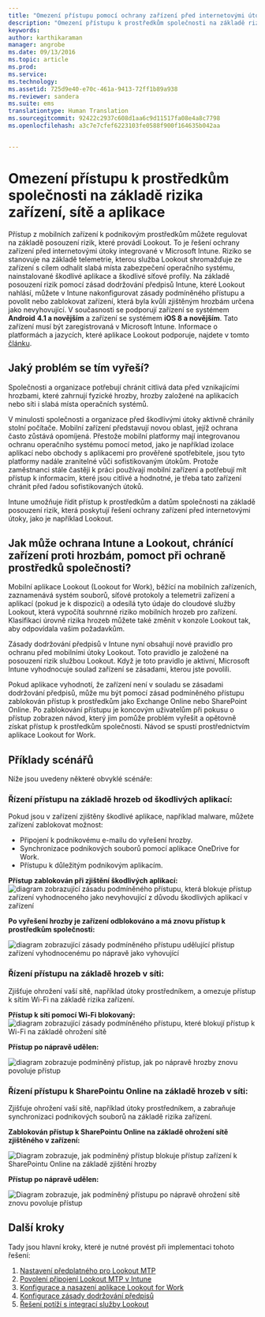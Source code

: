 ```yaml
---
title: "Omezení přístupu pomocí ochrany zařízení před internetovými útoky | Microsoft Intune"
description: "Omezení přístupu k prostředkům společnosti na základě rizika zařízení, sítě a aplikace."
keywords: 
author: karthikaraman
manager: angrobe
ms.date: 09/13/2016
ms.topic: article
ms.prod: 
ms.service: 
ms.technology: 
ms.assetid: 725d9e40-e70c-461a-9413-72ff1b89a938
ms.reviewer: sandera
ms.suite: ems
translationtype: Human Translation
ms.sourcegitcommit: 92422c2937c608d1aa6c9d11517fa08e4a8c7798
ms.openlocfilehash: a3c7e7cfef6223103fe0588f900f164635b042aa


---
```


# Omezení přístupu k prostředkům společnosti na základě rizika zařízení, sítě a aplikace
Přístup z mobilních zařízení k podnikovým prostředkům můžete regulovat na základě posouzení rizik, které provádí Lookout. To je řešení ochrany zařízení před internetovými útoky integrované v Microsoft Intune. Riziko se stanovuje na základě telemetrie, kterou služba Lookout shromažďuje ze zařízení s cílem odhalit slabá místa zabezpečení operačního systému, nainstalované škodlivé aplikace a škodlivé síťové profily. Na základě posouzení rizik pomocí zásad dodržování předpisů Intune, které Lookout nahlásí, můžete v Intune nakonfigurovat zásady podmíněného přístupu a povolit nebo zablokovat zařízení, která byla kvůli zjištěným hrozbám určena jako nevyhovující.  V současnosti se podporují zařízení se systémem **Android** **4.1 a novějším** a zařízení se systémem **iOS 8 a novějším**. Tato zařízení musí být zaregistrovaná v Microsoft Intune.  Informace o platformách a jazycích, které aplikace Lookout podporuje, najdete v tomto [článku](https://personal.support.lookout.com/hc/en-us/articles/114094140253).
## Jaký problém se tím vyřeší?
Společnosti a organizace potřebují chránit citlivá data před vznikajícími hrozbami, které zahrnují fyzické hrozby, hrozby založené na aplikacích nebo síti i slabá místa operačních systémů.

V minulosti společnosti a organizace před škodlivými útoky aktivně chránily stolní počítače. Mobilní zařízení představují novou oblast, jejíž ochrana často zůstává opomíjená. Přestože mobilní platformy mají integrovanou ochranu operačního systému pomocí metod, jako je například izolace aplikací nebo obchody s aplikacemi pro prověřené spotřebitele, jsou tyto platformy nadále zranitelné vůči sofistikovaným útokům. Protože zaměstnanci stále častěji k práci používají mobilní zařízení a potřebují mít přístup k informacím, které jsou citlivé a hodnotné, je třeba tato zařízení chránit před řadou sofistikovaných útoků.

Intune umožňuje řídit přístup k prostředkům a datům společnosti na základě posouzení rizik, která poskytují řešení ochrany zařízení před internetovými útoky, jako je například Lookout.

## Jak může ochrana Intune a Lookout, chránící zařízení proti hrozbám, pomoct při ochraně prostředků společnosti?
Mobilní aplikace Lookout (Lookout for Work), běžící na mobilních zařízeních, zaznamenává systém souborů, síťové protokoly a telemetrii zařízení a aplikací (pokud je k dispozici) a odesílá tyto údaje do cloudové služby Lookout, která vypočítá souhrnné riziko mobilních hrozeb pro zařízení. Klasifikaci úrovně rizika hrozeb můžete také změnit v konzole Lookout tak, aby odpovídala vašim požadavkům.  

Zásady dodržování předpisů v Intune nyní obsahují nové pravidlo pro ochranu před mobilními útoky Lookout. Toto pravidlo je založené na posouzení rizik službou Lookout. Když je toto pravidlo je aktivní, Microsoft Intune vyhodnocuje soulad zařízení se zásadami, kterou jste povolili.

Pokud aplikace vyhodnotí, že zařízení není v souladu se zásadami dodržování předpisů, může mu být pomocí zásad podmíněného přístupu zablokován přístup k prostředkům jako Exchange Online nebo SharePoint Online. Po zablokování přístupu je koncovým uživatelům při pokusu o přístup zobrazen návod, který jim pomůže problém vyřešit a opětovně získat přístup k prostředkům společnosti. Návod se spustí prostřednictvím aplikace Lookout for Work.

## Příklady scénářů
Níže jsou uvedeny některé obvyklé scénáře:
### Řízení přístupu na základě hrozeb od škodlivých aplikací:
Pokud jsou v zařízení zjištěny škodlivé aplikace, například malware, můžete zařízení zablokovat možnost:
* Připojení k podnikovému e-mailu do vyřešení hrozby.
* Synchronizace podnikových souborů pomocí aplikace OneDrive for Work.
* Přístupu k důležitým podnikovým aplikacím.

**Přístup zablokován při zjištění škodlivých aplikací:**
![diagram zobrazující zásadu podmíněného přístupu, která blokuje přístup zařízení vyhodnoceného jako nevyhovující z důvodu škodlivých aplikací v zařízení](../media/mtp/malicious-apps-blocked.png)

**Po vyřešení hrozby je zařízení odblokováno a má znovu přístup k prostředkům společnosti:**

![diagram zobrazující zásady podmíněného přístupu udělující přístup zařízení vyhodnocenému po nápravě jako vyhovující](../media/mtp/malicious-apps-unblocked.png)
### Řízení přístupu na základě hrozeb v síti:
Zjišťuje ohrožení vaší sítě, například útoky prostředníkem, a omezuje přístup k sítím Wi-Fi na základě rizika zařízení.

**Přístup k síti pomocí Wi-Fi blokovaný:**
![diagram zobrazující zásady podmíněného přístupu, které blokují přístup k Wi-Fi na základě ohrožení sítě](../media/mtp/network-wifi-blocked.png)

**Přístup po nápravě udělen:**

![diagram zobrazuje podmíněný přístup, jak po nápravě hrozby znovu povoluje přístup](../media/mtp/network-wifi-unblocked.png)
### Řízení přístupu k SharePointu Online na základě hrozeb v síti:

Zjišťuje ohrožení vaší sítě, například útoky prostředníkem, a zabraňuje synchronizaci podnikových souborů na základě rizika zařízení.

**Zablokován přístup k SharePointu Online na základě ohrožení sítě zjištěného v zařízení:**

![Diagram zobrazuje, jak podmíněný přístup blokuje přístup zařízení k SharePointu Online na základě zjištění hrozby](../media/mtp/network-spo-blocked.png)


**Přístup po nápravě udělen:**

![Diagram zobrazuje, jak podmíněný přístupu po nápravě ohrožení sítě znovu povoluje přístup](../media/mtp/network-spo-unblocked.png)

## Další kroky
Tady jsou hlavní kroky, které je nutné provést při implementaci tohoto řešení:
1.  [Nastavení předplatného pro Lookout MTP](set-up-your-subscription-with-lookout-mtp.md)
2.  [Povolení připojení Lookout MTP v Intune](enable-lookout-mtp-connection-in-intune.md)
3.  [Konfigurace a nasazení aplikace Lookout for Work](configure-and-deploy-lookout-for-work-apps.md)
4.  [Konfigurace zásady dodržování předpisů](enable-device-threat-protection-rule-in-compliance-policy.md)
5.  [Řešení potíží s integrací služby Lookout](http://docs.microsoft.com/en-us/intune/troubleshoot/troubleshooting-lookout-integration)



<!--HONumber=Oct16_HO2-->


